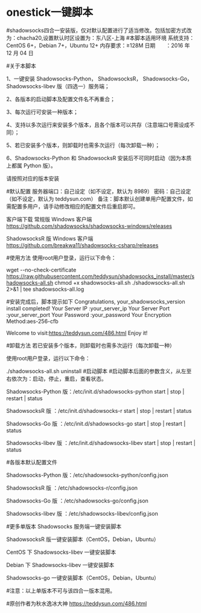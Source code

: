 # onestick一键脚本
#shadowsocks四合一安装版，仅对默认配置进行了适当修改。包括加密方式改为：chacha20,设置默认时区设置为：东八区-上海
#本脚本适用环境
系统支持：CentOS 6+，Debian 7+，Ubuntu 12+
内存要求：≥128M
日期　　：2016 年 12 月 04 日

#关于本脚本

1、一键安装 Shadowsocks-Python， ShadowsocksR， Shadowsocks-Go， Shadowsocks-libev 版（四选一）服务端；

2、各版本的启动脚本及配置文件名不再重合；

3、每次运行可安装一种版本；

4、支持以多次运行来安装多个版本，且各个版本可以共存（注意端口号需设成不同）；

5、若已安装多个版本，则卸载时也需多次运行（每次卸载一种）；

6、Shadowsocks-Python 和 ShadowsocksR 安装后不可同时启动（因为本质上都属 Python 版）。

请按照对应的版本安装

#默认配置
服务器端口：自己设定（如不设定，默认为 8989）
密码：自己设定（如不设定，默认为 teddysun.com）
备注：脚本默认创建单用户配置文件，如需配置多用户，请手动修改相应的配置文件后重启即可。

客户端下载
常规版 Windows 客户端
https://github.com/shadowsocks/shadowsocks-windows/releases

ShadowsocksR 版 Windows 客户端
https://github.com/breakwa11/shadowsocks-csharp/releases


#使用方法
使用root用户登录，运行以下命令：

wget --no-check-certificate https://raw.githubusercontent.com/teddysun/shadowsocks_install/master/shadowsocks-all.sh
chmod +x shadowsocks-all.sh
./shadowsocks-all.sh 2>&1 | tee shadowsocks-all.log

#安装完成后，脚本提示如下
Congratulations, your_shadowsocks_version install completed!
Your Server IP        :your_server_ip
Your Server Port      :your_server_port
Your Password         :your_password
Your Encryption Method:aes-256-cfb

Welcome to visit:https://teddysun.com/486.html
Enjoy it!

#卸载方法
若已安装多个版本，则卸载时也需多次运行（每次卸载一种）

使用root用户登录，运行以下命令：

./shadowsocks-all.sh uninstall
#启动脚本
#启动脚本后面的参数含义，从左至右依次为：启动，停止，重启，查看状态。

Shadowsocks-Python 版：/etc/init.d/shadowsocks-python start | stop | restart | status

ShadowsocksR 版      ：/etc/init.d/shadowsocks-r start | stop | restart | status

Shadowsocks-Go 版    ：/etc/init.d/shadowsocks-go start | stop | restart | status

Shadowsocks-libev 版 ：/etc/init.d/shadowsocks-libev start | stop | restart | status

#各版本默认配置文件

Shadowsocks-Python 版：/etc/shadowsocks-python/config.json

ShadowsocksR 版      ：/etc/shadowsocks-r/config.json

Shadowsocks-Go 版    ：/etc/shadowsocks-go/config.json

Shadowsocks-libev 版 ：/etc/shadowsocks-libev/config.json

#更多单版本 Shadowsocks 服务端一键安装脚本

ShadowsocksR 版一键安装脚本（CentOS，Debian，Ubuntu）

CentOS 下 Shadowsocks-libev 一键安装脚本

Debian 下 Shadowsocks-libev 一键安装脚本

Shadowsocks-go 一键安装脚本（CentOS，Debian，Ubuntu）

#注意：以上单版本不可与该四合一版本混用。

#原创作者为秋水逸冰大神 https://teddysun.com/486.html



